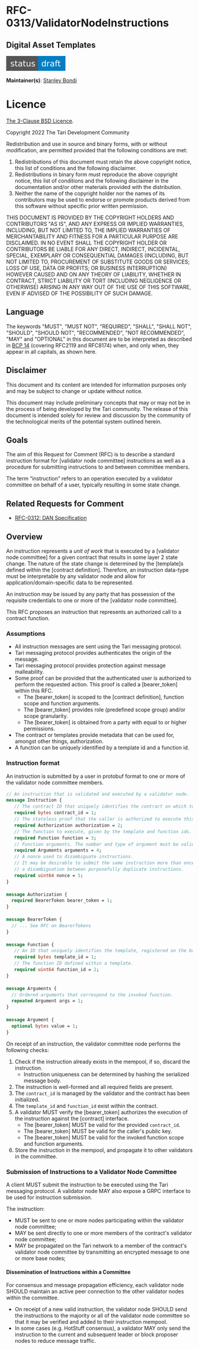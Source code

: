 # RFC-0313/ValidatorNodeInstructions

## Digital Asset Templates

![status: draft](theme/images/status-draft.svg)

**Maintainer(s)**: [Stanley Bondi](https://github.com/sdbondi)

# Licence

[The 3-Clause BSD Licence](https://opensource.org/licenses/BSD-3-Clause).

Copyright 2022 The Tari Development Community

Redistribution and use in source and binary forms, with or without modification, are permitted provided that the
following conditions are met:

1. Redistributions of this document must retain the above copyright notice, this list of conditions and the following
   disclaimer.
2. Redistributions in binary form must reproduce the above copyright notice, this list of conditions and the following
   disclaimer in the documentation and/or other materials provided with the distribution.
3. Neither the name of the copyright holder nor the names of its contributors may be used to endorse or promote products
   derived from this software without specific prior written permission.

THIS DOCUMENT IS PROVIDED BY THE COPYRIGHT HOLDERS AND CONTRIBUTORS "AS IS", AND ANY EXPRESS OR IMPLIED WARRANTIES,
INCLUDING, BUT NOT LIMITED TO, THE IMPLIED WARRANTIES OF MERCHANTABILITY AND FITNESS FOR A PARTICULAR PURPOSE ARE
DISCLAIMED. IN NO EVENT SHALL THE COPYRIGHT HOLDER OR CONTRIBUTORS BE LIABLE FOR ANY DIRECT, INDIRECT, INCIDENTAL,
SPECIAL, EXEMPLARY OR CONSEQUENTIAL DAMAGES (INCLUDING, BUT NOT LIMITED TO, PROCUREMENT OF SUBSTITUTE GOODS OR
SERVICES; LOSS OF USE, DATA OR PROFITS; OR BUSINESS INTERRUPTION) HOWEVER CAUSED AND ON ANY THEORY OF LIABILITY,
WHETHER IN CONTRACT, STRICT LIABILITY OR TORT (INCLUDING NEGLIGENCE OR OTHERWISE) ARISING IN ANY WAY OUT OF THE USE OF
THIS SOFTWARE, EVEN IF ADVISED OF THE POSSIBILITY OF SUCH DAMAGE.

## Language

The keywords "MUST", "MUST NOT", "REQUIRED", "SHALL", "SHALL NOT", "SHOULD", "SHOULD NOT", "RECOMMENDED", 
"NOT RECOMMENDED", "MAY" and "OPTIONAL" in this document are to be interpreted as described in 
[BCP 14](https://tools.ietf.org/html/bcp14) (covering RFC2119 and RFC8174) when, and only when, they appear in all capitals, as 
shown here.

## Disclaimer

This document and its content are intended for information purposes only and may be subject to change or update
without notice.

This document may include preliminary concepts that may or may not be in the process of being developed by the Tari
community. The release of this document is intended solely for review and discussion by the community of the
technological merits of the potential system outlined herein.

## Goals

The aim of this Request for Comment (RFC) is to describe a standard instruction format for [validator node committee] 
instructions as well as a procedure for submitting instructions to and between committee members.

The term “instruction” refers to an operation executed by a validator committee on behalf of a user, typically 
resulting in some state change.

## Related Requests for Comment

* [RFC-0312: DAN Specification](RFC-0312_DANHighLevelSpecification.md)

## Overview

An instruction represents a _unit of work_ that is executed by a [validator node committee] for a given contract 
that results in some layer 2 state change. The nature of the state change is determined by the [template]s defined 
within the [contract definition]. Therefore, an instruction data-type must be interpretable by any validator node 
and allow for application/domain-specific data to be represented.

An instruction may be issued by any party that has possession of the requisite credentials to one or more of the 
[validator node committee]. 

This RFC proposes an instruction that represents an authorized call to a contract function. 

### Assumptions

* All instruction messages are sent using the Tari messaging protocol.
* Tari messaging protocol provides authenticates the origin of the message.
* Tari messaging protocol provides protection against message malleability.
* Some proof can be provided that the authenticated user is authorized to perform the requested action. This proof is 
  called a [bearer_token] within this RFC.
  * The [bearer_token] is scoped to the [contract definition], function scope and function arguments.
  * The [bearer_token] provides role (predefined scope group) and/or scope granularity.
  * The [bearer_token] is obtained from a party with equal to or higher permissions.
* The contract or templates provide metadata that can be used for, amongst other things, authorization.
* A function can be uniquely identified by a template id and a function id.

### Instruction format

An instruction is submitted by a user in protobuf format to one or more of the validator node committee members. 

```protobuf
// An instruction that is validated and executed by a validator node. 
message Instruction {
   // The contract ID that uniquely identifies the contract on which to execute this instruction 
   required bytes contract_id = 1;
   // The stateless proof that the caller is authorized to execute this instruction. 
   required Authorization authorization = 2;
   // The function to execute, given by the template and function ids.
   required Function function = 3;
   // Function arguments. The number and type of argument must be valid for the function.
   required Arguments arguments = 4;
   // A nonce used to disambiguate instructions.
   // It may be desirable to submit the same instruction more than once. This nonce allows
   // a disambiguation between purposefully duplicate instructions.
   required uint64 nonce = 5;
}

message Authorization {
  required BearerToken bearer_token = 1;
}

message BearerToken {
  // ... See RFC on BearerTokens
}

message Function {
   // An ID that uniquely identifies the template, registered on the base layer.
   required bytes template_id = 1;
   // The function ID defined within a template.
   required uint64 function_id = 2; 
}

message Arguments { 
  // Ordered arguments that correspond to the invoked function.
  repeated Argument args = 1;
}

message Argument {
  optional bytes value = 1;
}
```

On receipt of an instruction, the validator committee node performs the following checks:
1. Check if the instruction already exists in the mempool, if so, discard the instruction.
   * Instruction uniqueness can be determined by hashing the serialized message body.
2. The instruction is well-formed and all required fields are present.
3. The `contract_id` is managed by the validator and the contract has been initialized.
4. The `template_id` and `function_id` exist within the contract.
5. A validator MUST verify the [bearer_token] authorizes the execution of the instruction against the [contract] interface.
   * The [bearer_token] MUST be valid for the provided `contract_id`.
   * The [bearer_token] MUST be valid for the caller's public key.
   * The [bearer_token] MUST be valid for the invoked function scope and function arguments.
6. Store the instruction in the mempool, and propagate it to other validators in the committee.

### Submission of Instructions to a Validator Node Committee

A client MUST submit the instruction to be executed using the Tari messaging protocol. A validator node MAY
also expose a GRPC interface to be used for instruction submission.

The instruction:
* MUST be sent to one or more nodes participating within the validator node committee;
* MAY be sent directly to one or more members of the contract's validator node committee; 
* MAY be propagated on the Tari network to a member of the contract's validator node committee by transmitting an 
  encrypted message to one or more base nodes;

#### Dissemination of Instructions within a Committee

For consensus and message propagation efficiency, each validator node SHOULD maintain an active peer connection 
to the other validator nodes within the committee. 

* On receipt of a new valid instruction, the validator node SHOULD send the instructions to the majority or all 
  of the validator node committee so that it may be verified and added to their instruction mempool. 
* In some cases (e.g. HotStuff consensus), a validator MAY only send the instruction to the current and subsequent 
  leader or block proposer nodes to reduce message traffic.

[RFC-0301]: RFC-0301_NamespaceRegistration.md
[Schnorr signature]: https://tlu.tarilabs.com/cryptography/introduction-schnorr-signatures
